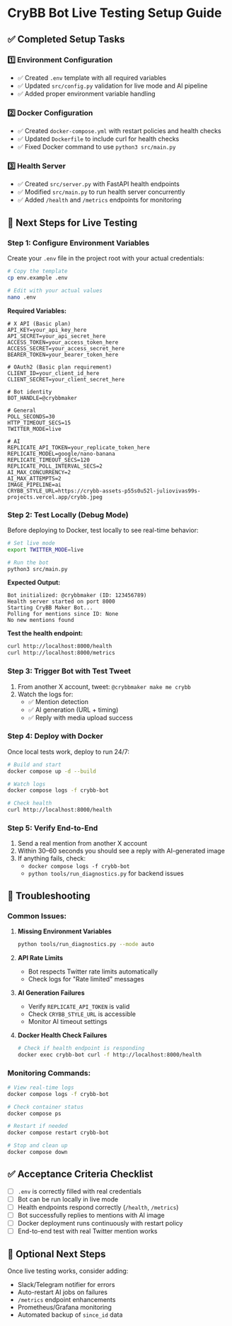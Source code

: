 # CryBB Bot Live Testing Setup Guide

## ✅ Completed Setup Tasks

### 1️⃣ Environment Configuration

- ✅ Created `.env` template with all required variables
- ✅ Updated `src/config.py` validation for live mode and AI pipeline
- ✅ Added proper environment variable handling

### 2️⃣ Docker Configuration

- ✅ Created `docker-compose.yml` with restart policies and health checks
- ✅ Updated `Dockerfile` to include curl for health checks
- ✅ Fixed Docker command to use `python3 src/main.py`

### 3️⃣ Health Server

- ✅ Created `src/server.py` with FastAPI health endpoints
- ✅ Modified `src/main.py` to run health server concurrently
- ✅ Added `/health` and `/metrics` endpoints for monitoring

## 🚀 Next Steps for Live Testing

### Step 1: Configure Environment Variables

Create your `.env` file in the project root with your actual credentials:

```bash
# Copy the template
cp env.example .env

# Edit with your actual values
nano .env
```

**Required Variables:**

```env
# X API (Basic plan)
API_KEY=your_api_key_here
API_SECRET=your_api_secret_here
ACCESS_TOKEN=your_access_token_here
ACCESS_SECRET=your_access_secret_here
BEARER_TOKEN=your_bearer_token_here

# OAuth2 (Basic plan requirement)
CLIENT_ID=your_client_id_here
CLIENT_SECRET=your_client_secret_here

# Bot identity
BOT_HANDLE=@crybbmaker

# General
POLL_SECONDS=30
HTTP_TIMEOUT_SECS=15
TWITTER_MODE=live

# AI
REPLICATE_API_TOKEN=your_replicate_token_here
REPLICATE_MODEL=google/nano-banana
REPLICATE_TIMEOUT_SECS=120
REPLICATE_POLL_INTERVAL_SECS=2
AI_MAX_CONCURRENCY=2
AI_MAX_ATTEMPTS=2
IMAGE_PIPELINE=ai
CRYBB_STYLE_URL=https://crybb-assets-p55s0u52l-juliovivas99s-projects.vercel.app/crybb.jpeg
```

### Step 2: Test Locally (Debug Mode)

Before deploying to Docker, test locally to see real-time behavior:

```bash
# Set live mode
export TWITTER_MODE=live

# Run the bot
python3 src/main.py
```

**Expected Output:**

```
Bot initialized: @crybbmaker (ID: 123456789)
Health server started on port 8000
Starting CryBB Maker Bot...
Polling for mentions since ID: None
No new mentions found
```

**Test the health endpoint:**

```bash
curl http://localhost:8000/health
curl http://localhost:8000/metrics
```

### Step 3: Trigger Bot with Test Tweet

1. From another X account, tweet: `@crybbmaker make me crybb`
2. Watch the logs for:
   - ✅ Mention detection
   - ✅ AI generation (URL + timing)
   - ✅ Reply with media upload success

### Step 4: Deploy with Docker

Once local tests work, deploy to run 24/7:

```bash
# Build and start
docker compose up -d --build

# Watch logs
docker compose logs -f crybb-bot

# Check health
curl http://localhost:8000/health
```

### Step 5: Verify End-to-End

1. Send a real mention from another X account
2. Within 30–60 seconds you should see a reply with AI-generated image
3. If anything fails, check:
   - `docker compose logs -f crybb-bot`
   - `python tools/run_diagnostics.py` for backend issues

## 🔧 Troubleshooting

### Common Issues:

1. **Missing Environment Variables**

   ```bash
   python tools/run_diagnostics.py --mode auto
   ```

2. **API Rate Limits**

   - Bot respects Twitter rate limits automatically
   - Check logs for "Rate limited" messages

3. **AI Generation Failures**

   - Verify `REPLICATE_API_TOKEN` is valid
   - Check `CRYBB_STYLE_URL` is accessible
   - Monitor AI timeout settings

4. **Docker Health Check Failures**
   ```bash
   # Check if health endpoint is responding
   docker exec crybb-bot curl -f http://localhost:8000/health
   ```

### Monitoring Commands:

```bash
# View real-time logs
docker compose logs -f crybb-bot

# Check container status
docker compose ps

# Restart if needed
docker compose restart crybb-bot

# Stop and clean up
docker compose down
```

## ✅ Acceptance Criteria Checklist

- [ ] `.env` is correctly filled with real credentials
- [ ] Bot can be run locally in live mode
- [ ] Health endpoints respond correctly (`/health`, `/metrics`)
- [ ] Bot successfully replies to mentions with AI image
- [ ] Docker deployment runs continuously with restart policy
- [ ] End-to-end test with real Twitter mention works

## 🎯 Optional Next Steps

Once live testing works, consider adding:

- Slack/Telegram notifier for errors
- Auto-restart AI jobs on failures
- `/metrics` endpoint enhancements
- Prometheus/Grafana monitoring
- Automated backup of `since_id` data
